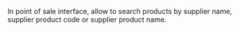 In point of sale interface, allow to search products by supplier name,
supplier product code or supplier product name.

